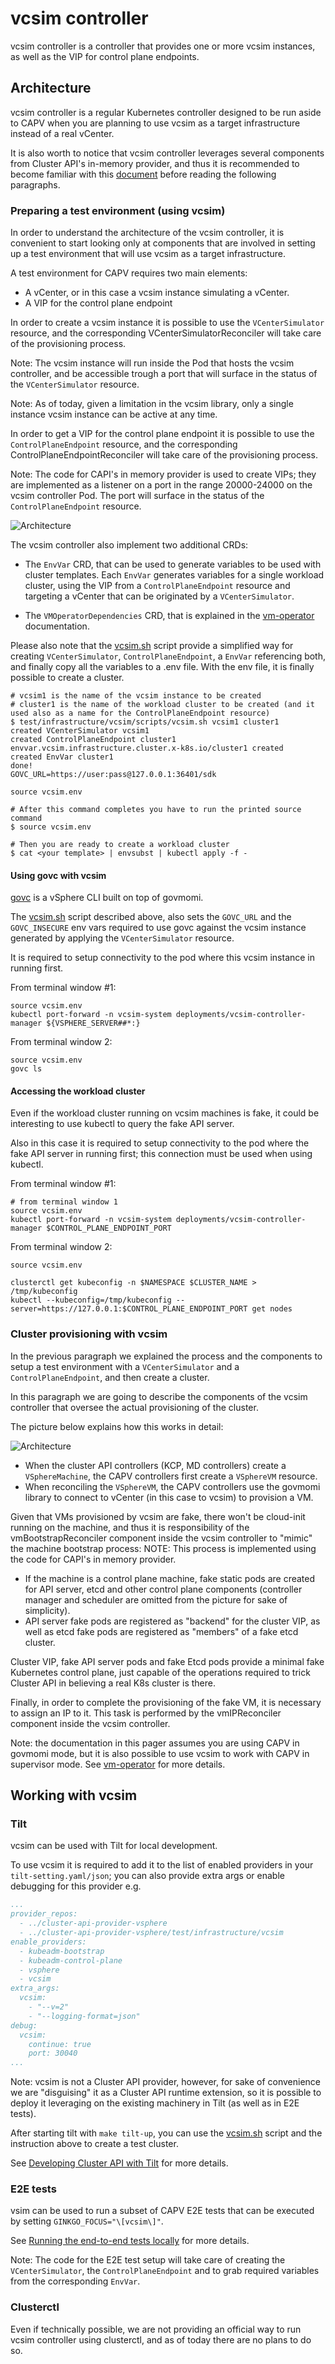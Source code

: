 # vcsim controller

vcsim controller is a controller that provides one or more vcsim instances, as well as the VIP for control
plane endpoints.

## Architecture

vcsim controller is a regular Kubernetes controller designed to be run aside to CAPV when you are planning to use vcsim
as a target infrastructure instead of a real vCenter.

It is also worth to notice that vcsim controller leverages several components from Cluster API's in-memory
provider, and thus it is recommended to become familiar with this [document](https://github.com/kubernetes-sigs/cluster-api/blob/main/test/infrastructure/docker/internal/controllers/backends/inmemory/README.md)
before reading the following paragraphs.

### Preparing a test environment (using vcsim)

In order to understand the architecture of the vcsim controller, it is convenient to start looking only at 
components that are involved in setting up a test environment that will use vcsim as a target infrastructure.

A test environment for CAPV requires two main elements:

- A vCenter, or in this case a vcsim instance simulating a vCenter.
- A VIP for the control plane endpoint

In order to create a vcsim instance it is possible to use the `VCenterSimulator` resource, and the corresponding
VCenterSimulatorReconciler will take care of the provisioning process.

Note: The vcsim instance will run inside the Pod that hosts the vcsim controller, and be accessible trough a port that
will surface in the status of the `VCenterSimulator` resource.

Note: As of today, given a limitation in the vcsim library, only a single instance vcsim instance can be active at any
time.

In order to get a VIP for the control plane endpoint it is possible to use the `ControlPlaneEndpoint` resource, 
and the corresponding ControlPlaneEndpointReconciler will take care of the provisioning process.

Note: The code for CAPI's in memory provider is used to create VIPs; they are implemented as a listener on a port
in the range 20000-24000 on the vcsim controller Pod. The port will surface in the status of the `ControlPlaneEndpoint`
resource.

![Architecture](architecture-part1.drawio.svg)

The vcsim controller also implement two additional CRDs:

- The `EnvVar` CRD, that can be used to generate variables to be used with cluster templates.
  Each `EnvVar` generates variables for a single workload cluster, using the VIP from a `ControlPlaneEndpoint` resource
  and targeting a vCenter that can be originated by a `VCenterSimulator`. 

- The `VMOperatorDependencies` CRD, that is explained in the [vm-operator](../vm-operator/README.md) documentation.

Please also note that the [vcsim.sh](scripts/vcsim.sh) script provide a simplified way for creating `VCenterSimulator`,
`ControlPlaneEndpoint`, a `EnvVar` referencing both, and finally copy all the variables to a .env file.
With the env file, it is finally possible to create a cluster.

```shell
# vcsim1 is the name of the vcsim instance to be created
# cluster1 is the name of the workload cluster to be created (and it used also as a name for the ControlPlaneEndpoint resource)
$ test/infrastructure/vcsim/scripts/vcsim.sh vcsim1 cluster1
created VCenterSimulator vcsim1
created ControlPlaneEndpoint cluster1
envvar.vcsim.infrastructure.cluster.x-k8s.io/cluster1 created
created EnvVar cluster1
done!
GOVC_URL=https://user:pass@127.0.0.1:36401/sdk

source vcsim.env

# After this command completes you have to run the printed source command
$ source vcsim.env

# Then you are ready to create a workload cluster
$ cat <your template> | envsubst | kubectl apply -f -
```

#### Using govc with vcsim

[govc](https://github.com/vmware/govmomi/tree/main/govc) is a vSphere CLI built on top of govmomi.

The [vcsim.sh](scripts/vcsim.sh) script described above, also sets the `GOVC_URL` and the `GOVC_INSECURE` env vars required to
use govc against the vcsim instance generated by applying the `VCenterSimulator` resource.

It is required to setup connectivity to the pod where this vcsim instance in running first.

From terminal window #1:

```shell
source vcsim.env
kubectl port-forward -n vcsim-system deployments/vcsim-controller-manager ${VSPHERE_SERVER##*:}
```

From terminal window 2:

```shell
source vcsim.env
govc ls
```

#### Accessing the workload cluster

Even if the workload cluster running on vcsim machines is fake, it could be interesting to use kubectl to 
query the fake API server.

Also in this case it is required to setup connectivity to the pod where the fake API server in running first;
this connection must be used when using kubectl.

From terminal window #1:

```shell
# from terminal window 1
source vcsim.env
kubectl port-forward -n vcsim-system deployments/vcsim-controller-manager $CONTROL_PLANE_ENDPOINT_PORT
```

From terminal window 2:

```shell
source vcsim.env

clusterctl get kubeconfig -n $NAMESPACE $CLUSTER_NAME > /tmp/kubeconfig
kubectl --kubeconfig=/tmp/kubeconfig --server=https://127.0.0.1:$CONTROL_PLANE_ENDPOINT_PORT get nodes
```

### Cluster provisioning with vcsim

In the previous paragraph we explained the process and the components to setup a test environment with a 
`VCenterSimulator` and a `ControlPlaneEndpoint`, and then create a cluster. 

In this paragraph we are going to describe the components of the vcsim controller that oversee the actual provisioning
of the cluster.

The picture below explains how this works in detail:

![Architecture](architecture-part2.drawio.svg)

- When the cluster API controllers (KCP, MD controllers) create a `VSphereMachine`, the CAPV controllers first create
  a `VSphereVM` resource. 
- When reconciling the `VSphereVM`, the CAPV controllers use the govmomi library to connect to vCenter (in this case to vcsim)
  to provision a VM.

Given that VMs provisioned by vcsim are fake, there won't be cloud-init running on the machine, and thus it is responsibility 
of the vmBootstrapReconciler component inside the vcsim controller to "mimic" the machine bootstrap process:
NOTE: This process is implemented using the code for CAPI's in memory provider.

- If the machine is a control plane machine, fake static pods are created for API server, etcd and other control plane
  components (controller manager and scheduler are omitted from the picture for sake of simplicity).
- API server fake pods are registered as "backend" for the cluster VIP, as well as etcd fake pods are registered as
  "members" of a fake etcd cluster.

Cluster VIP, fake API server pods and fake Etcd pods provide a minimal fake Kubernetes control plane, just capable of the
operations required to trick Cluster API in believing a real K8s cluster is there.

Finally, in order to complete the provisioning of the fake VM, it is necessary to assign an IP to it. This task is
performed by the vmIPReconciler component inside the vcsim controller.

Note: the documentation in this pager assumes you are using CAPV in govmomi mode, but it is also possible to use vcsim
to work with CAPV in supervisor mode. See [vm-operator](../vm-operator/README.md) for more details.

## Working with vcsim

### Tilt

vcsim can be used with Tilt for local development.

To use vcsim it is required to add it to the list of enabled providers in your `tilt-setting.yaml/json`; you can also
provide extra args or enable debugging for this provider e.g.

```yaml
...
provider_repos:
  - ../cluster-api-provider-vsphere
  - ../cluster-api-provider-vsphere/test/infrastructure/vcsim
enable_providers:
  - kubeadm-bootstrap
  - kubeadm-control-plane
  - vsphere
  - vcsim
extra_args:
  vcsim:
    - "--v=2"
    - "--logging-format=json"
debug:
  vcsim:
    continue: true
    port: 30040
...
```

Note: vcsim is not a Cluster API provider, however, for sake of convenience we are "disguising" it as a Cluster API
runtime extension, so it is possible to deploy it leveraging on the existing machinery in Tilt (as well as in E2E tests).

After starting tilt with `make tilt-up`, you can use the [vcsim.sh](scripts/vcsim.sh) script and the instruction above
to create a test cluster.

See [Developing Cluster API with Tilt](https://cluster-api.sigs.k8s.io/developer/core/tilt) for more details.

### E2E tests

vsim can be used to run a subset of CAPV E2E tests that can be executed by setting `GINKGO_FOCUS="\[vcsim\]"`.

See [Running the end-to-end tests locally](https://cluster-api.sigs.k8s.io/developer/core/testing#running-the-end-to-end-tests-locally) for more details.

Note: The code for the E2E test setup will take care of creating the `VCenterSimulator`, the `ControlPlaneEndpoint`
and to grab required variables from the corresponding `EnvVar`.

### Clusterctl

Even if technically possible, we are not providing an official way to run vcsim controller using clusterctl,
and as of today there are no plans to do so.
